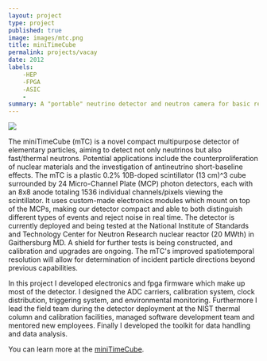 ```yaml
---
layout: project
type: project
published: true
image: images/mtc.png
title: miniTimeCube
permalink: projects/vacay
date: 2012
labels:
    -HEP
    -FPGA
    -ASIC
    -
summary: A "portable" neutrino detector and neutron camera for basic research and non-proliferation applications.
---
```


<img class="ui medium right floated rounded image" src="{{ site.baseurl }}/images/mtc.png">

The miniTimeCube (mTC) is a novel compact multipurpose detector of elementary particles, aiming to detect not only neutrinos but also fast/thermal neutrons. Potential applications include the counterproliferation of nuclear materials and the investigation of antineutrino short-baseline effects. The mTC is a plastic 0.2% 10B-doped scintillator (13 cm)^3 cube surrounded by 24 Micro-Channel Plate (MCP) photon detectors, each with an 8x8 anode totaling 1536 individual channels/pixels viewing the scintillator. It uses custom-made electronics modules which mount on top of the MCPs, making our detector compact and able to both distinguish different types of events and reject noise in real time. The detector is currently deployed and being tested at the National Institute of Standards and Technology Center for Neutron Research nuclear reactor (20 MWth) in Gaithersburg MD. A shield for further tests is being constructed, and calibration and upgrades are ongoing. The mTC's improved spatiotemporal resolution will allow for determination of incident particle directions beyond previous capabilities.

In this project I developed electronics and fpga firmware which make up most of the detector. I designed the ADC carriers, calibration system, clock distribution, triggering system, and environmental monitoring. Furthermore I lead the field team during the detector deployment at the NIST thermal column and calibration facilities, managed software development team and mentored new employees. Finally I developed the toolkit for data handling and data analysis.

You can learn more at the [miniTimeCube](http://www.phys.hawaii.edu/~mtc).
